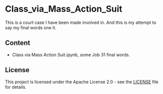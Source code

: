 # Class_via_Mass_Action_Suit

This is a court case I have been made involved in. And this is my attempt to say my final words one it.

## Content

- Class via Mass Action Suit.ipynb, some Job 31 final words.

## License

This project is licensed under the Apache License 2.0 - see the [LICENSE](LICENSE) file for details.

